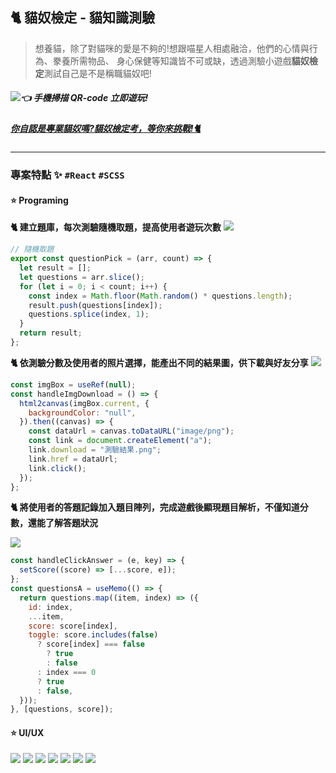 ## 🐈 貓奴檢定 - 貓知識測驗

> 想養貓，除了對貓咪的愛是不夠的!想跟喵星人相處融洽，他們的心情與行為、豢養所需物品、 身心保健等知識皆不可或缺，透過測驗小遊戲**貓奴檢定**測試自己是不是稱職貓奴吧!

##### ![](readme/images/qrcode.png)_**👈 手機掃描 QR-code 立即遊玩!**_

##### [你自認是專業貓奴嗎?貓奴檢定考，等你來挑戰!🐈](https://meowmastery.netlify.app/)

---

### 專案特點 ✨ <code>#React</code> <code>#SCSS</code>

#### **⭐ Programing**

**🐈 建立題庫，每次測驗隨機取題，提高使用者遊玩次數**
![](readme/images/question-list.gif)

```js
// 隨機取題
export const questionPick = (arr, count) => {
  let result = [];
  let questions = arr.slice();
  for (let i = 0; i < count; i++) {
    const index = Math.floor(Math.random() * questions.length);
    result.push(questions[index]);
    questions.splice(index, 1);
  }
  return result;
};
```

**🐈 依測驗分數及使用者的照片選擇，能產出不同的結果圖，供下載與好友分享**
![](readme/images/p-00.png)

```js
const imgBox = useRef(null);
const handleImgDownload = () => {
  html2canvas(imgBox.current, {
    backgroundColor: "null",
  }).then((canvas) => {
    const dataUrl = canvas.toDataURL("image/png");
    const link = document.createElement("a");
    link.download = "測驗結果.png";
    link.href = dataUrl;
    link.click();
  });
};
```

**🐈 將使用者的答題記錄加入題目陣列，完成遊戲後顯現題目解析，不僅知道分數，還能了解答題狀況**

![](readme/images/p-01.png)

```js
const handleClickAnswer = (e, key) => {
  setScore((score) => [...score, e]);
};
const questionsA = useMemo(() => {
  return questions.map((item, index) => ({
    id: index,
    ...item,
    score: score[index],
    toggle: score.includes(false)
      ? score[index] === false
        ? true
        : false
      : index === 0
      ? true
      : false,
  }));
}, [questions, score]);
```

#### **⭐ UI/UX**

![](readme/images/00.png)
![](readme/images/01.png)
![](readme/images/02.png)
![](readme/images/00.gif)
![](readme/images/01.gif)
![](readme/images/03.png)
![](readme/images/02.gif)
